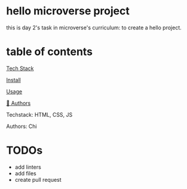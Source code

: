 # hello microverse project

this is day 2's task in microverse's curriculum: to create a hello project.

# table of contents
[Tech Stack](#tech-stack)

[Install](#is)

[Usage](#us)

[👥 Authors](#at)


Techstack<a name="tech-stack"></a>: HTML, CSS, JS

Authors<a name="at"></a>: Chi

# TODOs
- add linters
- add files
- create pull request